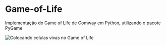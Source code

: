 # Game-of-Life
Implementação do Game of Life de Comway em Python, utilizando o pacote PyGame

![Colocando celulas vivas no Game of Life](https://media.giphy.com/media/k1WT2OIuizpLoMiGYG/giphy.gif)
